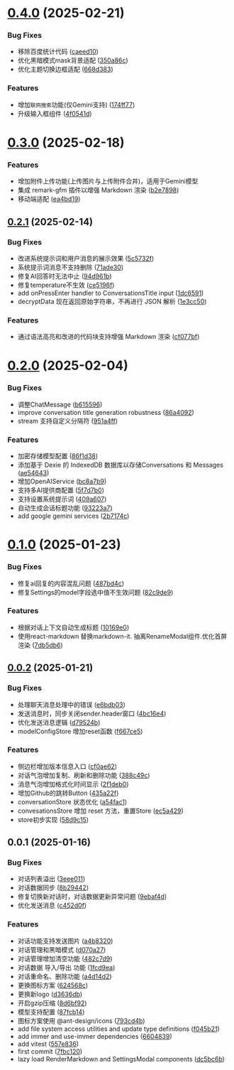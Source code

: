 # [0.4.0](https://github.com/whitexie/ant-chat/compare/v0.3.0...v0.4.0) (2025-02-21)


### Bug Fixes

* 移除百度统计代码 ([caeed10](https://github.com/whitexie/ant-chat/commit/caeed109570212be5d84e5464ab85277ef94fcd0))
* 优化黑暗模式mask背景适配 ([350a86c](https://github.com/whitexie/ant-chat/commit/350a86cbbaad43c9c48ccfdebe3d49c3e29fe28a))
* 优化主题切换边框适配 ([668d383](https://github.com/whitexie/ant-chat/commit/668d383c541a67ff18d8317e3954b6288e28edce))


### Features

* 增加`联网搜索`功能(仅Gemini支持) ([174ff77](https://github.com/whitexie/ant-chat/commit/174ff77408bd795935b138954b11815a7d0fd76f))
* 升级输入框组件 ([4f0541d](https://github.com/whitexie/ant-chat/commit/4f0541d27c1ea233f6224e2fe9a0084c627c99fa))



# [0.3.0](https://github.com/whitexie/ant-chat/compare/v0.2.1...v0.3.0) (2025-02-18)


### Features

* 增加附件上传功能(上传图片与上传附件合并)，适用于Gemini模型
* 集成 remark-gfm 插件以增强 Markdown 渲染 ([b2e7898](https://github.com/whitexie/ant-chat/commit/b2e78987ebc547928ebdad7c41318194a846ffb8))
* 移动端适配 ([ea4bd19](https://github.com/whitexie/ant-chat/commit/ea4bd19af913fc733a5f9ab493365c6bb3270562))



## [0.2.1](https://github.com/whitexie/ant-chat/compare/v0.2.0...v0.2.1) (2025-02-14)


### Bug Fixes

* 改进系统提示词和用户消息的展示效果 ([5c5732f](https://github.com/whitexie/ant-chat/commit/5c5732f52919f12fa9ee076c89e4bfa142f2b445))
* 系统提示词消息不支持删除 ([71ade30](https://github.com/whitexie/ant-chat/commit/71ade3039fd466c0f25b84acf2646e9a605197e2))
* 修复AI回答时无法中止 ([94d961b](https://github.com/whitexie/ant-chat/commit/94d961b7786522739af75856095e6d0fd279c79a))
* 修复temperature不生效 ([ce5196f](https://github.com/whitexie/ant-chat/commit/ce5196f135e2b1afcf23eb1124e7c6d61592f311))
* add onPressEnter handler to ConversationsTitle input ([1dc6591](https://github.com/whitexie/ant-chat/commit/1dc65911c9a4e6161301c5092bda8eff43c09bfc))
* decryptData 现在返回原始字符串，不再进行 JSON 解析 ([1e3cc50](https://github.com/whitexie/ant-chat/commit/1e3cc5007d2803cecc5fb1071a30c05046630122))


### Features

* 通过语法高亮和改进的代码块支持增强 Markdown 渲染 ([cf077bf](https://github.com/whitexie/ant-chat/commit/cf077bf46c80b5f6e7b1238fae3886c5b91b1daa))



# [0.2.0](https://github.com/whitexie/ant-chat/compare/v0.1.0...v0.2.0) (2025-02-04)


### Bug Fixes

* 调整ChatMessage ([b615596](https://github.com/whitexie/ant-chat/commit/b6155961ce42039f7b22faefbba63a022d29b867))
* improve conversation title generation robustness ([86a4092](https://github.com/whitexie/ant-chat/commit/86a4092ca85852e379bce3d2f71130ac39002333))
* stream 支持自定义分隔符 ([951a4ff](https://github.com/whitexie/ant-chat/commit/951a4ff0ad9305ee5aff8ab6aea7651a815b6aa4))


### Features

* 加密存储模型配置 ([86f1d38](https://github.com/whitexie/ant-chat/commit/86f1d38dd9fea2250eb81b600b880ed2e0d6a92e))
* 添加基于 Dexie 的 IndexedDB 数据库以存储Conversations 和 Messages ([ae54643](https://github.com/whitexie/ant-chat/commit/ae54643d654729ee6ff7e7280a0757af52a4ce50))
* 增加OpenAIService ([bc8a7b9](https://github.com/whitexie/ant-chat/commit/bc8a7b9fb179b8f1f06036af5c4adbd5c6369e72))
* 支持多AI提供商配置 ([5f7d7b0](https://github.com/whitexie/ant-chat/commit/5f7d7b06fc74f788435b59e36c4faa1ae52d536a))
* 支持设置系统提示词 ([409a607](https://github.com/whitexie/ant-chat/commit/409a607a694ca491d781474d06c57173ae355d38))
* 自动生成会话标题功能 ([93223a7](https://github.com/whitexie/ant-chat/commit/93223a787a7f7629fc958a81888b9cf7247acc61))
* add google gemini services ([2b7174c](https://github.com/whitexie/ant-chat/commit/2b7174c2383fb2a45484e016cbfd0641fecada50))



# [0.1.0](https://github.com/whitexie/ant-chat/compare/v0.0.2...v0.1.0) (2025-01-23)


### Bug Fixes

* 修复ai回复的内容混乱问题 ([487bd4c](https://github.com/whitexie/ant-chat/commit/487bd4cb16f9c478d74fce04373ff3da33d57886))
* 修复Settings的model字段选中值不生效问题 ([82c9de9](https://github.com/whitexie/ant-chat/commit/82c9de9a1b5d38f1c4fee50d13a02bbf056995ca))


### Features

* 根据对话上下文自动生成标题 ([10169e0](https://github.com/whitexie/ant-chat/commit/10169e0b8283ac055baf7680d2f1f5e9543604b7))
* 使用react-markdown 替换markdown-it. 抽离RenameModal组件.优化首屏渲染 ([7db5db6](https://github.com/whitexie/ant-chat/commit/7db5db639dc818c34f6192ee7db458df70747d60))



## [0.0.2](https://github.com/whitexie/ant-chat/compare/v0.0.1...v0.0.2) (2025-01-21)


### Bug Fixes

* 处理聊天消息处理中的错误 ([e6bdb03](https://github.com/whitexie/ant-chat/commit/e6bdb0379aa024fd07a50fb4a98cd1d17ddb698f))
* 发送消息时，同步关闭sender.header窗口 ([4bc16e4](https://github.com/whitexie/ant-chat/commit/4bc16e4e77281660b9d2dd664037b683aaa03d1a))
* 优化发送消息逻辑 ([d79524b](https://github.com/whitexie/ant-chat/commit/d79524b2db2aaf42c336a8a7aec9f343a902bbeb))
* modelConfigStore 增加reset函数 ([f667ce5](https://github.com/whitexie/ant-chat/commit/f667ce5baf4228694e935f669afde90b0055182e))


### Features

* 侧边栏增加版本信息入口 ([cf0ae62](https://github.com/whitexie/ant-chat/commit/cf0ae621fbbf27c7c0e5b858afff6af5528406df))
* 对话气泡增加复制、刷新和删除功能 ([388c49c](https://github.com/whitexie/ant-chat/commit/388c49c60bf916b1672380fa97dd76ed5e59c918))
* 消息气泡增加格式化时间显示 ([2f1deb0](https://github.com/whitexie/ant-chat/commit/2f1deb03b608a3a0402c093ca84450337eb6696b))
* 增加Github的跳转Button ([435a22f](https://github.com/whitexie/ant-chat/commit/435a22fb6f9ec5f759cd8d3c8ea66b2fe4afc4ba))
* conversationStore 状态优化 ([a54fac1](https://github.com/whitexie/ant-chat/commit/a54fac15ef8bd5728dfb461272f1a2b952a2c531))
* convesationsStore 增加 reset 方法，重置Store ([ec5a429](https://github.com/whitexie/ant-chat/commit/ec5a4292b2234358af9cdf4762552ab8fd800b01))
* store初步实现 ([58d9c15](https://github.com/whitexie/ant-chat/commit/58d9c15ad91fb94470fe888aaf6c52bfe7655a35))



## 0.0.1 (2025-01-16)


### Bug Fixes

* 对话列表溢出 ([3eee011](https://github.com/whitexie/ant-chat/commit/3eee0111739561071c419debadbc1df33e567c77))
* 对话数据同步 ([8b29442](https://github.com/whitexie/ant-chat/commit/8b29442db463c0a6cb7a1eacbdd7c9ef36f31361))
* 修复切换新对话时，对话数据更新异常问题 ([9ebaf4d](https://github.com/whitexie/ant-chat/commit/9ebaf4d4620b76354cca5fd00eee1698974782ae))
* 优化发送消息 ([c452d0f](https://github.com/whitexie/ant-chat/commit/c452d0f5314ac41387265dc856351c8785f88d0a))


### Features

* 对话功能支持发送图片 ([a4b8320](https://github.com/whitexie/ant-chat/commit/a4b8320f69fc4afe7b334f32f1f37daf25979a60))
* 对话管理和黑暗模式 ([d070a27](https://github.com/whitexie/ant-chat/commit/d070a2739a820504f6112de0abcf07d6ce692b35))
* 对话管理增加清空功能 ([482c7d9](https://github.com/whitexie/ant-chat/commit/482c7d9192622743c6103d72ba1975fd1341b762))
* 对话数据 导入/导出 功能 ([1fcd9ea](https://github.com/whitexie/ant-chat/commit/1fcd9ea4853a303dd966200942c1d4c6e9e167f1))
* 对话重命名、删除功能 ([a4d14d2](https://github.com/whitexie/ant-chat/commit/a4d14d2b4e068c5291e78f5931f5aaf74e6398d3))
* 更换图标方案 ([624568c](https://github.com/whitexie/ant-chat/commit/624568cf8e84ca98663cdf497094e46c8a9193d8))
* 更换新logo ([d3636db](https://github.com/whitexie/ant-chat/commit/d3636dbc75459515f46fef3f850c47cf877c2c4e))
* 开启gzip压缩 ([8d6bf92](https://github.com/whitexie/ant-chat/commit/8d6bf9291d2735ef3bd71f55fb9eb97c1e76ac9f))
* 模型支持配置 ([87fcb14](https://github.com/whitexie/ant-chat/commit/87fcb14a6c9efae474d392a5370b0759c6ddbcfb))
* 图标方案使用 @ant-design/icons ([793cd4b](https://github.com/whitexie/ant-chat/commit/793cd4b7971dc666d615f49fc83273a39a6c088b))
* add file system access utilities and update type definitions ([f045b21](https://github.com/whitexie/ant-chat/commit/f045b21bea3f499445b6b903d6b9f77632ef88f2))
* add immer and use-immer dependencies ([6604839](https://github.com/whitexie/ant-chat/commit/66048398619a234d03c2e11990de46b8815f36c7))
* add vitest ([557e836](https://github.com/whitexie/ant-chat/commit/557e836af51e68b4ba59492dace26ba11bdb2d2d))
* first commit ([7fbc120](https://github.com/whitexie/ant-chat/commit/7fbc12020c88b27fe94637cb14e4b4aaa8dec4b5))
* lazy load RenderMarkdown and SettingsModal components ([dc5bc6b](https://github.com/whitexie/ant-chat/commit/dc5bc6be37187a1a2b80a276ddaac2f9f4e33ce6))



